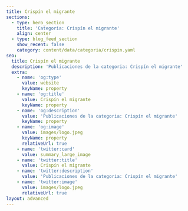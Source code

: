 ```yaml
---
title: Crispín el migrante
sections:
  - type: hero_section
    title: 'Categoria: Crispín el migrante'
    align: center
  - type: blog_feed_section
    show_recent: false
    category: content/data/categoria/crispin.yaml
seo:
  title: Crispín el migrante
  description: 'Publicaciones de la categoria: Crispín el migrante'
  extra:
    - name: 'og:type'
      value: website
      keyName: property
    - name: 'og:title'
      value: Crispín el migrante
      keyName: property
    - name: 'og:description'
      value: 'Publicaciones de la categoria: Crispín el migrante'
      keyName: property
    - name: 'og:image'
      value: images/logo.jpeg
      keyName: property
      relativeUrl: true
    - name: 'twitter:card'
      value: summary_large_image
    - name: 'twitter:title'
      value: Crispín el migrante
    - name: 'twitter:description'
      value: 'Publicaciones de la categoria: Crispín el migrante'
    - name: 'twitter:image'
      value: images/logo.jpeg
      relativeUrl: true
layout: advanced
---
```

